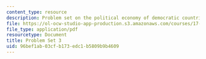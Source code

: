 ```yaml
---
content_type: resource
description: Problem set on the political economy of democratic countries.
file: https://ol-ocw-studio-app-production.s3.amazonaws.com/courses/17-812j-collective-choice-i-fall-2008/96bef1ab03cfb173edc1b5809b9b4609_pset3.pdf
file_type: application/pdf
resourcetype: Document
title: Problem Set 3
uid: 96bef1ab-03cf-b173-edc1-b5809b9b4609
---
```

